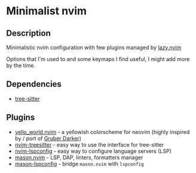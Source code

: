 # Minimalist nvim

## Description

Minimalistic nvim configuration with few plugins managed by [lazy.nvim](https://github.com/folke/lazy.nvim)

Options that I'm used to and some keymaps I find useful, I might add more by the time.

## Dependencies

- [tree-sitter](https://tree-sitter.github.io/tree-sitter/)

## Plugins

- [yello_world.nvim](https://github.com/rbnrayan/yello_world.nvim) - a yellowish colorscheme for neovim (highly inspired by / port of [Gruber Darker](https://github.com/rexim/gruber-darker-theme))
- [nvim-treesitter](https://github.com/nvim-treesitter/nvim-treesitter) - easy way to use the interface for tree-sitter
- [nvim-lspconfig](https://github.com/neovim/nvim-lspconfig) - easy way to configure language servers (LSP)
- [mason.nvim](https://github.com/williamboman/mason.nvim) - LSP, DAP, linters, formatters manager
- [mason-lspconfig](https://github.com/williamboman/mason-lspconfig.nvim) - bridge `mason.nvim` with `lspconfig`
